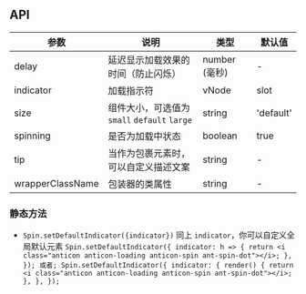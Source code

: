 ## API 

| 参数 | 说明 | 类型 | 默认值 |
| --- | --- | --- | --- |
| delay | 延迟显示加载效果的时间（防止闪烁） | number (毫秒) | - |
| indicator | 加载指示符 | vNode | slot | - |
| size | 组件大小，可选值为 `small` `default` `large` | string | 'default' |
| spinning | 是否为加载中状态 | boolean | true |
| tip | 当作为包裹元素时，可以自定义描述文案 | string | - |
| wrapperClassName | 包装器的类属性 | string | - |

### 静态方法 

- `Spin.setDefaultIndicator({indicator})` 同上 `indicator`，你可以自定义全局默认元素 `Spin.setDefaultIndicator({
  indicator: h => {
    return <i class="anticon anticon-loading anticon-spin ant-spin-dot"></i>;
  },
});
或者;
Spin.setDefaultIndicator({
  indicator: {
    render() {
      return <i class="anticon anticon-loading anticon-spin ant-spin-dot"></i>;
    },
  },
});
`